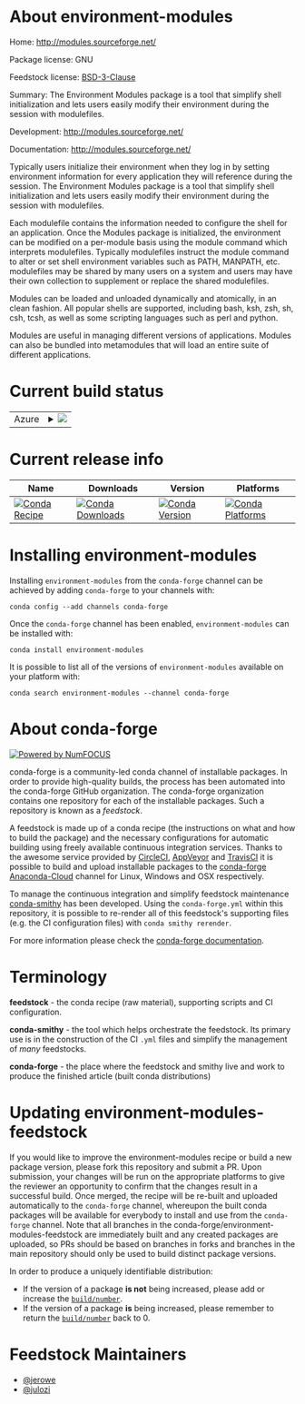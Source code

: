 About environment-modules
=========================

Home: http://modules.sourceforge.net/

Package license: GNU

Feedstock license: [BSD-3-Clause](https://github.com/conda-forge/environment-modules-feedstock/blob/master/LICENSE.txt)

Summary: The Environment Modules package is a tool that simplify shell initialization and lets users easily modify their environment during the session with modulefiles.

Development: http://modules.sourceforge.net/

Documentation: http://modules.sourceforge.net/

Typically users initialize their environment when they log in by setting
environment information for every application they will reference during the
session. The Environment Modules package is a tool that simplify shell
initialization and lets users easily modify their environment during the
session with modulefiles.

Each modulefile contains the information needed to configure the shell for an
application. Once the Modules package is initialized, the environment can be
modified on a per-module basis using the module command which interprets
modulefiles. Typically modulefiles instruct the module command to alter or set
shell environment variables such as PATH, MANPATH, etc. modulefiles may be
shared by many users on a system and users may have their own collection to
supplement or replace the shared modulefiles.

Modules can be loaded and unloaded dynamically and atomically, in an clean
fashion. All popular shells are supported, including bash, ksh, zsh, sh, csh,
tcsh, as well as some scripting languages such as perl and python.

Modules are useful in managing different versions of applications. Modules can
also be bundled into metamodules that will load an entire suite of different
applications.


Current build status
====================


<table>
    
  <tr>
    <td>Azure</td>
    <td>
      <details>
        <summary>
          <a href="https://dev.azure.com/conda-forge/feedstock-builds/_build/latest?definitionId=4750&branchName=master">
            <img src="https://dev.azure.com/conda-forge/feedstock-builds/_apis/build/status/environment-modules-feedstock?branchName=master">
          </a>
        </summary>
        <table>
          <thead><tr><th>Variant</th><th>Status</th></tr></thead>
          <tbody><tr>
              <td>linux_64</td>
              <td>
                <a href="https://dev.azure.com/conda-forge/feedstock-builds/_build/latest?definitionId=4750&branchName=master">
                  <img src="https://dev.azure.com/conda-forge/feedstock-builds/_apis/build/status/environment-modules-feedstock?branchName=master&jobName=linux&configuration=linux_64_" alt="variant">
                </a>
              </td>
            </tr><tr>
              <td>osx_64</td>
              <td>
                <a href="https://dev.azure.com/conda-forge/feedstock-builds/_build/latest?definitionId=4750&branchName=master">
                  <img src="https://dev.azure.com/conda-forge/feedstock-builds/_apis/build/status/environment-modules-feedstock?branchName=master&jobName=osx&configuration=osx_64_" alt="variant">
                </a>
              </td>
            </tr>
          </tbody>
        </table>
      </details>
    </td>
  </tr>
</table>

Current release info
====================

| Name | Downloads | Version | Platforms |
| --- | --- | --- | --- |
| [![Conda Recipe](https://img.shields.io/badge/recipe-environment--modules-green.svg)](https://anaconda.org/conda-forge/environment-modules) | [![Conda Downloads](https://img.shields.io/conda/dn/conda-forge/environment-modules.svg)](https://anaconda.org/conda-forge/environment-modules) | [![Conda Version](https://img.shields.io/conda/vn/conda-forge/environment-modules.svg)](https://anaconda.org/conda-forge/environment-modules) | [![Conda Platforms](https://img.shields.io/conda/pn/conda-forge/environment-modules.svg)](https://anaconda.org/conda-forge/environment-modules) |

Installing environment-modules
==============================

Installing `environment-modules` from the `conda-forge` channel can be achieved by adding `conda-forge` to your channels with:

```
conda config --add channels conda-forge
```

Once the `conda-forge` channel has been enabled, `environment-modules` can be installed with:

```
conda install environment-modules
```

It is possible to list all of the versions of `environment-modules` available on your platform with:

```
conda search environment-modules --channel conda-forge
```


About conda-forge
=================

[![Powered by NumFOCUS](https://img.shields.io/badge/powered%20by-NumFOCUS-orange.svg?style=flat&colorA=E1523D&colorB=007D8A)](http://numfocus.org)

conda-forge is a community-led conda channel of installable packages.
In order to provide high-quality builds, the process has been automated into the
conda-forge GitHub organization. The conda-forge organization contains one repository
for each of the installable packages. Such a repository is known as a *feedstock*.

A feedstock is made up of a conda recipe (the instructions on what and how to build
the package) and the necessary configurations for automatic building using freely
available continuous integration services. Thanks to the awesome service provided by
[CircleCI](https://circleci.com/), [AppVeyor](https://www.appveyor.com/)
and [TravisCI](https://travis-ci.com/) it is possible to build and upload installable
packages to the [conda-forge](https://anaconda.org/conda-forge)
[Anaconda-Cloud](https://anaconda.org/) channel for Linux, Windows and OSX respectively.

To manage the continuous integration and simplify feedstock maintenance
[conda-smithy](https://github.com/conda-forge/conda-smithy) has been developed.
Using the ``conda-forge.yml`` within this repository, it is possible to re-render all of
this feedstock's supporting files (e.g. the CI configuration files) with ``conda smithy rerender``.

For more information please check the [conda-forge documentation](https://conda-forge.org/docs/).

Terminology
===========

**feedstock** - the conda recipe (raw material), supporting scripts and CI configuration.

**conda-smithy** - the tool which helps orchestrate the feedstock.
                   Its primary use is in the construction of the CI ``.yml`` files
                   and simplify the management of *many* feedstocks.

**conda-forge** - the place where the feedstock and smithy live and work to
                  produce the finished article (built conda distributions)


Updating environment-modules-feedstock
======================================

If you would like to improve the environment-modules recipe or build a new
package version, please fork this repository and submit a PR. Upon submission,
your changes will be run on the appropriate platforms to give the reviewer an
opportunity to confirm that the changes result in a successful build. Once
merged, the recipe will be re-built and uploaded automatically to the
`conda-forge` channel, whereupon the built conda packages will be available for
everybody to install and use from the `conda-forge` channel.
Note that all branches in the conda-forge/environment-modules-feedstock are
immediately built and any created packages are uploaded, so PRs should be based
on branches in forks and branches in the main repository should only be used to
build distinct package versions.

In order to produce a uniquely identifiable distribution:
 * If the version of a package **is not** being increased, please add or increase
   the [``build/number``](https://docs.conda.io/projects/conda-build/en/latest/resources/define-metadata.html#build-number-and-string).
 * If the version of a package **is** being increased, please remember to return
   the [``build/number``](https://docs.conda.io/projects/conda-build/en/latest/resources/define-metadata.html#build-number-and-string)
   back to 0.

Feedstock Maintainers
=====================

* [@jerowe](https://github.com/jerowe/)
* [@julozi](https://github.com/julozi/)

